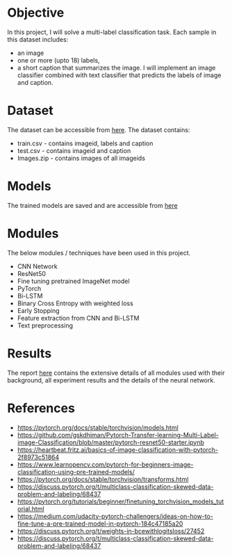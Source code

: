 # Objective

In this project, I will solve a multi-label classification task. Each sample in this dataset includes:
* an image
* one or more (upto 18) labels,
* a short caption that summarizes the image.
I will implement an image classifier combined with text classifier that predicts the labels of image and caption.

# Dataset
The dataset can be accessible from [here](https://drive.google.com/drive/folders/1lIjeKO2F938ztS5vpdOdtk_sQFQ2c_I4?usp=sharing). The dataset contains:
* train.csv - contains imageid, labels and caption
* test.csv - contains imageid and caption
* Images.zip - contains images of all imageids

# Models
The trained models are saved and are accessible from [here](https://drive.google.com/drive/folders/1-PUS8HpKpCmRoJyngSWNpTFoL6mzY6xQ?usp=sharing)

# Modules
The below modules / techniques have been used in this project.
* CNN Network
* ResNet50
* Fine tuning pretrained ImageNet model
* PyTorch
* Bi-LSTM
* Binary Cross Entropy with weighted loss
* Early Stopping
* Feature extraction from CNN and Bi-LSTM
* Text preprocessing

# Results
The report [here](https://github.com/harinath0906/Multi-class-multi-label-Image-and-Text-Classification/blob/master/Project_report.pdf) contains the extensive details of all modules used with their background, all experiment results and the details of the neural network.

# References
* https://pytorch.org/docs/stable/torchvision/models.html
* https://github.com/gskdhiman/Pytorch-Transfer-learning-Multi-Label-image-Classification/blob/master/pytorch-resnet50-starter.ipynb
* https://heartbeat.fritz.ai/basics-of-image-classification-with-pytorch-2f8973c51864
* https://www.learnopencv.com/pytorch-for-beginners-image-classification-using-pre-trained-models/
* https://pytorch.org/docs/stable/torchvision/transforms.html
* https://discuss.pytorch.org/t/multiclass-classification-skewed-data-problem-and-labeling/68437
* https://pytorch.org/tutorials/beginner/finetuning_torchvision_models_tutorial.html
* https://medium.com/udacity-pytorch-challengers/ideas-on-how-to-fine-tune-a-pre-trained-model-in-pytorch-184c47185a20
* https://discuss.pytorch.org/t/weights-in-bcewithlogitsloss/27452
* https://discuss.pytorch.org/t/multiclass-classification-skewed-data-problem-and-labeling/68437
